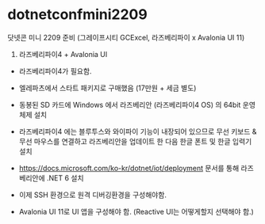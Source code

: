 # dotnetconfmini2209
닷넷콘 미니 2209 준비 (그레이프시티 GCExcel, 라즈베리파이 x Avalonia UI 11)

1. 라즈베리파이4 + Avalonia UI
- 라즈베리파이4가 필요함.
- 엘레파츠에서 스타트 패키지로 구매했음 (17만원 + 세금 별도)
- 동봉된 SD 카드에 Windows 에서 라즈베리안 (라즈베리파이4 OS) 의 64bit 운영체제 설치
- 라즈베리파이4 에는 블루투스와 와이파이 기능이 내장되어 있으므로 무선 키보드 & 무선 마우스를 연결하고 라즈베리안을 업데이트 한 다음 한글 폰트 및 한글 입력기 설치
- https://docs.microsoft.com/ko-kr/dotnet/iot/deployment 문서를 통해 라즈베리안에 .NET 6 설치

- 이제 SSH 환경으로 원격 디버깅환경을 구성해야함.
- Avalonia UI 11로 UI 앱을 구성해야 함. (Reactive UI는 어떻게할지 선택해야 함.)
